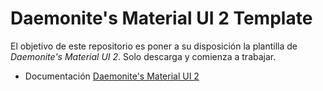 # Daemonite's Material UI 2 Template

El objetivo de este repositorio es poner a su disposición la plantilla de *Daemonite's Material UI 2*.
Solo descarga y comienza a trabajar.

- Documentación [Daemonite's Material UI 2](https://djibe.github.io/material/)